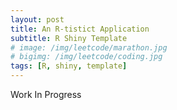 ```yaml
---
layout: post
title: An R-tistict Application
subtitle: R Shiny Template
# image: /img/leetcode/marathon.jpg
# bigimg: /img/leetcode/coding.jpg
tags: [R, shiny, template]
---
```


Work In Progress
